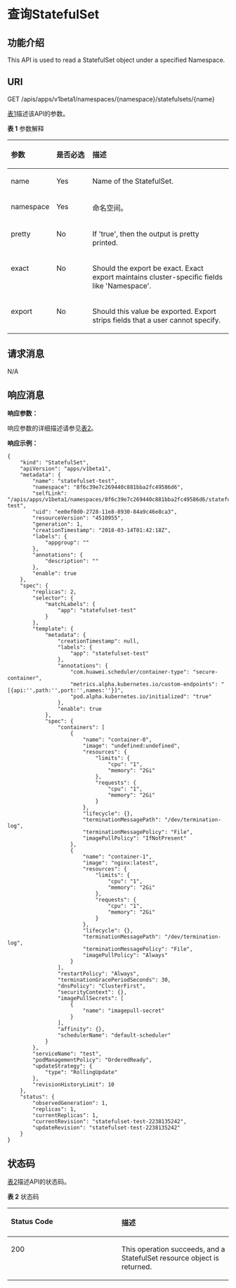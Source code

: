 # 查询StatefulSet<a name="cci_02_0038"></a>

## 功能介绍<a name="zh-cn_topic_0091433690_section15132207"></a>

This API is used to read a StatefulSet object under a specified Namespace.

## URI<a name="zh-cn_topic_0091433690_section1972143"></a>

GET /apis/apps/v1beta1/namespaces/\{namespace\}/statefulsets/\{name\}

[表1](#zh-cn_topic_0091433690_d0e38675)描述该API的参数。

**表 1**  参数解释

<a name="zh-cn_topic_0091433690_d0e38675"></a>
<table><thead align="left"><tr id="zh-cn_topic_0091433690_row60367007"><th class="cellrowborder" valign="top" width="20.407959204079592%" id="mcps1.2.4.1.1"><p id="zh-cn_topic_0091433690_p65652297517"><a name="zh-cn_topic_0091433690_p65652297517"></a><a name="zh-cn_topic_0091433690_p65652297517"></a>参数</p>
</th>
<th class="cellrowborder" valign="top" width="16.328367163283673%" id="mcps1.2.4.1.2"><p id="zh-cn_topic_0091433690_p165661629135114"><a name="zh-cn_topic_0091433690_p165661629135114"></a><a name="zh-cn_topic_0091433690_p165661629135114"></a>是否必选</p>
</th>
<th class="cellrowborder" valign="top" width="63.26367363263674%" id="mcps1.2.4.1.3"><p id="zh-cn_topic_0091433690_p14567629115114"><a name="zh-cn_topic_0091433690_p14567629115114"></a><a name="zh-cn_topic_0091433690_p14567629115114"></a>描述</p>
</th>
</tr>
</thead>
<tbody><tr id="zh-cn_topic_0091433690_row35644311"><td class="cellrowborder" valign="top" width="20.407959204079592%" headers="mcps1.2.4.1.1 "><p id="zh-cn_topic_0091433690_p1508084"><a name="zh-cn_topic_0091433690_p1508084"></a><a name="zh-cn_topic_0091433690_p1508084"></a>name</p>
</td>
<td class="cellrowborder" valign="top" width="16.328367163283673%" headers="mcps1.2.4.1.2 "><p id="zh-cn_topic_0091433690_p55045998"><a name="zh-cn_topic_0091433690_p55045998"></a><a name="zh-cn_topic_0091433690_p55045998"></a>Yes</p>
</td>
<td class="cellrowborder" valign="top" width="63.26367363263674%" headers="mcps1.2.4.1.3 "><p id="zh-cn_topic_0091433690_p29540844"><a name="zh-cn_topic_0091433690_p29540844"></a><a name="zh-cn_topic_0091433690_p29540844"></a>Name of the StatefulSet.</p>
</td>
</tr>
<tr id="zh-cn_topic_0091433690_row64541008"><td class="cellrowborder" valign="top" width="20.407959204079592%" headers="mcps1.2.4.1.1 "><p id="zh-cn_topic_0091433690_p60439184"><a name="zh-cn_topic_0091433690_p60439184"></a><a name="zh-cn_topic_0091433690_p60439184"></a>namespace</p>
</td>
<td class="cellrowborder" valign="top" width="16.328367163283673%" headers="mcps1.2.4.1.2 "><p id="zh-cn_topic_0091433690_p63735753"><a name="zh-cn_topic_0091433690_p63735753"></a><a name="zh-cn_topic_0091433690_p63735753"></a>Yes</p>
</td>
<td class="cellrowborder" valign="top" width="63.26367363263674%" headers="mcps1.2.4.1.3 "><p id="zh-cn_topic_0079615000_p8332925"><a name="zh-cn_topic_0079615000_p8332925"></a><a name="zh-cn_topic_0079615000_p8332925"></a>命名空间。</p>
</td>
</tr>
<tr id="zh-cn_topic_0091433690_row24030130"><td class="cellrowborder" valign="top" width="20.407959204079592%" headers="mcps1.2.4.1.1 "><p id="zh-cn_topic_0091433690_p283486"><a name="zh-cn_topic_0091433690_p283486"></a><a name="zh-cn_topic_0091433690_p283486"></a>pretty</p>
</td>
<td class="cellrowborder" valign="top" width="16.328367163283673%" headers="mcps1.2.4.1.2 "><p id="zh-cn_topic_0091433690_p22962431"><a name="zh-cn_topic_0091433690_p22962431"></a><a name="zh-cn_topic_0091433690_p22962431"></a>No</p>
</td>
<td class="cellrowborder" valign="top" width="63.26367363263674%" headers="mcps1.2.4.1.3 "><p id="zh-cn_topic_0091433690_p48017661"><a name="zh-cn_topic_0091433690_p48017661"></a><a name="zh-cn_topic_0091433690_p48017661"></a>If 'true', then the output is pretty printed.</p>
</td>
</tr>
<tr id="zh-cn_topic_0091433690_row29505770"><td class="cellrowborder" valign="top" width="20.407959204079592%" headers="mcps1.2.4.1.1 "><p id="zh-cn_topic_0091433690_p41157182"><a name="zh-cn_topic_0091433690_p41157182"></a><a name="zh-cn_topic_0091433690_p41157182"></a>exact</p>
</td>
<td class="cellrowborder" valign="top" width="16.328367163283673%" headers="mcps1.2.4.1.2 "><p id="zh-cn_topic_0091433690_p45397409"><a name="zh-cn_topic_0091433690_p45397409"></a><a name="zh-cn_topic_0091433690_p45397409"></a>No</p>
</td>
<td class="cellrowborder" valign="top" width="63.26367363263674%" headers="mcps1.2.4.1.3 "><p id="zh-cn_topic_0091433690_p53311550"><a name="zh-cn_topic_0091433690_p53311550"></a><a name="zh-cn_topic_0091433690_p53311550"></a>Should the export be exact. Exact export maintains cluster-specific fields like 'Namespace'.</p>
</td>
</tr>
<tr id="zh-cn_topic_0091433690_row10041905"><td class="cellrowborder" valign="top" width="20.407959204079592%" headers="mcps1.2.4.1.1 "><p id="zh-cn_topic_0091433690_p8087957"><a name="zh-cn_topic_0091433690_p8087957"></a><a name="zh-cn_topic_0091433690_p8087957"></a>export</p>
</td>
<td class="cellrowborder" valign="top" width="16.328367163283673%" headers="mcps1.2.4.1.2 "><p id="zh-cn_topic_0091433690_p51144774"><a name="zh-cn_topic_0091433690_p51144774"></a><a name="zh-cn_topic_0091433690_p51144774"></a>No</p>
</td>
<td class="cellrowborder" valign="top" width="63.26367363263674%" headers="mcps1.2.4.1.3 "><p id="zh-cn_topic_0091433690_p49085995"><a name="zh-cn_topic_0091433690_p49085995"></a><a name="zh-cn_topic_0091433690_p49085995"></a>Should this value be exported. Export strips fields that a user cannot specify.</p>
</td>
</tr>
</tbody>
</table>

## 请求消息<a name="zh-cn_topic_0091433690_section17749294"></a>

N/A

## 响应消息<a name="zh-cn_topic_0091433690_section25525926"></a>

**响应参数：**

响应参数的详细描述请参见[表2](创建StatefulSet（v1beta1）.md#zh-cn_topic_0091433687_d0e37568)。

**响应示例：**

```
{
    "kind": "StatefulSet", 
    "apiVersion": "apps/v1beta1", 
    "metadata": {
        "name": "statefulset-test", 
        "namespace": "8f6c39e7c269440c881bba2fc49586d6", 
        "selfLink": "/apis/apps/v1beta1/namespaces/8f6c39e7c269440c881bba2fc49586d6/statefulsets/statefulset-test", 
        "uid": "ee0ef0d0-2728-11e8-8930-84a9c46e8ca3", 
        "resourceVersion": "4510955", 
        "generation": 1, 
        "creationTimestamp": "2018-03-14T01:42:18Z", 
        "labels": {
            "appgroup": ""
        }, 
        "annotations": {
            "description": ""
        }, 
        "enable": true
    }, 
    "spec": {
        "replicas": 2, 
        "selector": {
            "matchLabels": {
                "app": "statefulset-test"
            }
        }, 
        "template": {
            "metadata": {
                "creationTimestamp": null, 
                "labels": {
                    "app": "statefulset-test"
                }, 
                "annotations": {
                    "com.huawei.scheduler/container-type": "secure-container", 
                    "metrics.alpha.kubernetes.io/custom-endpoints": "[{api:'',path:'',port:'',names:''}]", 
                    "pod.alpha.kubernetes.io/initialized": "true"
                }, 
                "enable": true
            }, 
            "spec": {
                "containers": [
                    {
                        "name": "container-0", 
                        "image": "undefined:undefined", 
                        "resources": {
                            "limits": {
                                "cpu": "1", 
                                "memory": "2Gi"
                            }, 
                            "requests": {
                                "cpu": "1", 
                                "memory": "2Gi"
                            }
                        }, 
                        "lifecycle": {}, 
                        "terminationMessagePath": "/dev/termination-log", 
                        "terminationMessagePolicy": "File", 
                        "imagePullPolicy": "IfNotPresent"
                    }, 
                    {
                        "name": "container-1", 
                        "image": "nginx:latest", 
                        "resources": {
                            "limits": {
                                "cpu": "1", 
                                "memory": "2Gi"
                            }, 
                            "requests": {
                                "cpu": "1", 
                                "memory": "2Gi"
                            }
                        }, 
                        "lifecycle": {}, 
                        "terminationMessagePath": "/dev/termination-log", 
                        "terminationMessagePolicy": "File", 
                        "imagePullPolicy": "Always"
                    }
                ], 
                "restartPolicy": "Always", 
                "terminationGracePeriodSeconds": 30, 
                "dnsPolicy": "ClusterFirst", 
                "securityContext": {}, 
                "imagePullSecrets": [
                    {
                        "name": "imagepull-secret"
                    }
                ], 
                "affinity": {}, 
                "schedulerName": "default-scheduler"
            }
        }, 
        "serviceName": "test", 
        "podManagementPolicy": "OrderedReady", 
        "updateStrategy": {
            "type": "RollingUpdate"
        }, 
        "revisionHistoryLimit": 10
    }, 
    "status": {
        "observedGeneration": 1, 
        "replicas": 1, 
        "currentReplicas": 1, 
        "currentRevision": "statefulset-test-2238135242", 
        "updateRevision": "statefulset-test-2238135242"
    }
}
```

## 状态码<a name="zh-cn_topic_0091433690_section28406742"></a>

[表2](#zh-cn_topic_0091433690_d0e38773)描述API的状态码。

**表 2**  状态码

<a name="zh-cn_topic_0091433690_d0e38773"></a>
<table><thead align="left"><tr id="zh-cn_topic_0091433690_row48797355"><th class="cellrowborder" valign="top" width="50%" id="mcps1.2.3.1.1"><p id="zh-cn_topic_0091433690_p60271674"><a name="zh-cn_topic_0091433690_p60271674"></a><a name="zh-cn_topic_0091433690_p60271674"></a>Status Code</p>
</th>
<th class="cellrowborder" valign="top" width="50%" id="mcps1.2.3.1.2"><p id="zh-cn_topic_0091433690_p50167450"><a name="zh-cn_topic_0091433690_p50167450"></a><a name="zh-cn_topic_0091433690_p50167450"></a>描述</p>
</th>
</tr>
</thead>
<tbody><tr id="zh-cn_topic_0091433690_row37031667"><td class="cellrowborder" valign="top" width="50%" headers="mcps1.2.3.1.1 "><p id="zh-cn_topic_0091433690_p46775020"><a name="zh-cn_topic_0091433690_p46775020"></a><a name="zh-cn_topic_0091433690_p46775020"></a>200</p>
</td>
<td class="cellrowborder" valign="top" width="50%" headers="mcps1.2.3.1.2 "><p id="zh-cn_topic_0091433690_p30680237"><a name="zh-cn_topic_0091433690_p30680237"></a><a name="zh-cn_topic_0091433690_p30680237"></a>This operation succeeds, and a StatefulSet resource object is returned.</p>
</td>
</tr>
</tbody>
</table>

